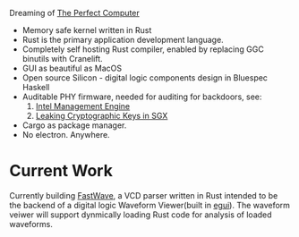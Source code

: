 Dreaming of [The Perfect Computer](https://github.com/ThePerfectComputer)
 - Memory safe kernel written in Rust
 - Rust is the primary application development language.
 - Completely self hosting Rust compiler, enabled by replacing GGC binutils with Cranelift.
 - GUI as beautiful as MacOS
 - Open source Silicon - digital logic components design in Bluespec Haskell
 - Auditable PHY firmware, needed for auditing for backdoors, see:
   1. [Intel Management Engine](https://youtu.be/bfPV4x-HrUI?t=2194)
   2. [Leaking Cryptographic Keys in SGX](https://youtu.be/bfPV4x-HrUI?t=2309)
 - Cargo as package manager.
 - No electron. Anywhere.

# Current Work

Currently building [FastWave](https://github.com/ThePerfectComputer/FastWave), a VCD parser written in Rust intended to be the backend of a digital logic Waveform Viewer(built in [egui](https://www.egui.rs)). The waveform veiwer will support dynmically loading Rust code for analysis of loaded waveforms.
